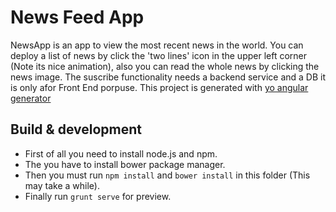 # News Feed App

NewsApp is an app to view the most recent news in the world. You can deploy a list of news by click the 'two lines' icon in the upper left corner (Note its nice animation), also you can read the whole news by clicking the news image. The suscribe functionality needs a backend service and a DB it is only afor Front End porpuse. This project is generated with [yo angular generator](https://github.com/yeoman/generator-angular)

## Build & development
- First of all you need to install node.js and npm.
- The you have to install bower package manager.
- Then you must run `npm install` and `bower install` in this folder (This may take a while).
- Finally run `grunt serve` for preview.
